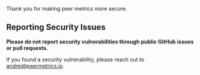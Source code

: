 
Thank you for making peer metrics more secure.

## Reporting Security Issues

**Please do not report security vulnerabilities through public GitHub issues or pull requests.**

If you found a security vulnerability, please reach out to andrei@peermetrics.io.